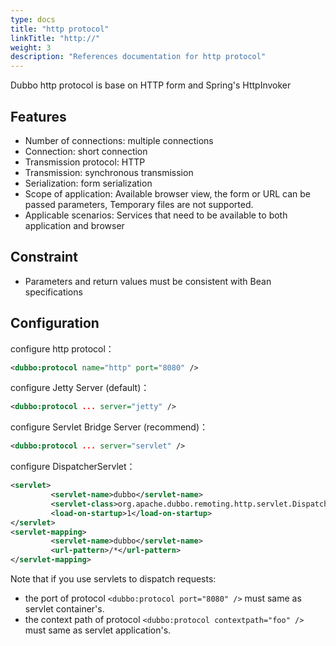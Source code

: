 ```yaml
---
type: docs
title: "http protocol"
linkTitle: "http://"
weight: 3
description: "References documentation for http protocol"
---
```


Dubbo http protocol is base on HTTP form and Spring's HttpInvoker


## Features

* Number of connections: multiple connections
* Connection: short connection
* Transmission protocol: HTTP
* Transmission: synchronous transmission
* Serialization: form serialization
* Scope of application: Available browser view, the form or URL can be passed parameters, Temporary files are not supported.
* Applicable scenarios: Services that need to be available to both application and browser

## Constraint
* Parameters and return values must be consistent with Bean specifications

## Configuration

configure http protocol：

```xml
<dubbo:protocol name="http" port="8080" />
```

configure Jetty Server (default)：

```xml
<dubbo:protocol ... server="jetty" />
```

configure Servlet Bridge Server (recommend)：

```xml
<dubbo:protocol ... server="servlet" />
```

configure DispatcherServlet：

```xml
<servlet>
         <servlet-name>dubbo</servlet-name>
         <servlet-class>org.apache.dubbo.remoting.http.servlet.DispatcherServlet</servlet-class>
         <load-on-startup>1</load-on-startup>
</servlet>
<servlet-mapping>
         <servlet-name>dubbo</servlet-name>
         <url-pattern>/*</url-pattern>
</servlet-mapping>
```

Note that if you use servlets to dispatch requests:

* the port of protocol `<dubbo:protocol port="8080" />` must same as  servlet container's.
* the context path of protocol `<dubbo:protocol contextpath="foo" />` must same as servlet application's.


